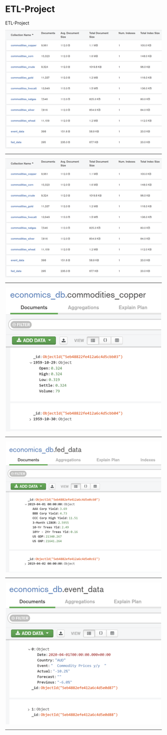 # ETL-Project
ETL-Project


<!--This site was built using [GitHub Pages](https://pages.github.com/).-->



![](Screenshots/MongoDB_economics_db.PNG)


<hr>
<p align="center">
  <img src="Screenshots/MongoDB_economics_db.PNG" alt="drawing" width="700"/>
</p>
<hr>
<p align="center">
  <img src="https://github.com/gfisherjr/ETL-Project/blob/master/starter_files/Final_Combined/Screenshots/economics_db.commodities_copper.PNG" alt="drawing" width="500"/>
</p>
<hr>
<p align="center">
  <img src="https://github.com/gfisherjr/ETL-Project/blob/master/starter_files/Final_Combined/Screenshots/economics_db.fed_data.PNG" alt="drawing" width="500"/>
</p>
<hr>
<p align="center">
  <img src="https://github.com/gfisherjr/ETL-Project/blob/master/starter_files/Final_Combined/Screenshots/economics_db.event_data.PNG" alt="drawing" width="500"/>
</p>
<hr>
